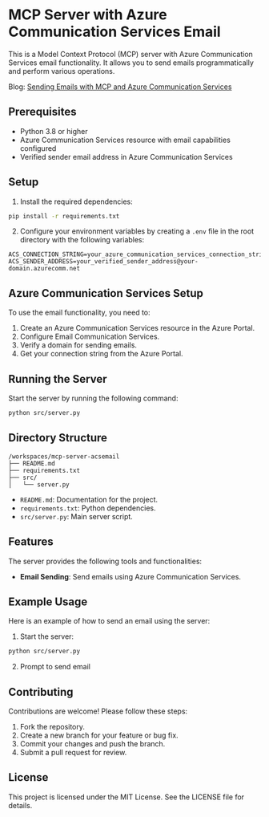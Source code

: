 # MCP Server with Azure Communication Services Email

This is a Model Context Protocol (MCP) server with Azure Communication Services email functionality. It allows you to send emails programmatically and perform various operations.

Blog: [Sending Emails with MCP and Azure Communication Services](https://luke.geek.nz/azure/mcp-acs-email-integration/)

## Prerequisites

- Python 3.8 or higher
- Azure Communication Services resource with email capabilities configured
- Verified sender email address in Azure Communication Services

## Setup

1. Install the required dependencies:
```bash
pip install -r requirements.txt
```

2. Configure your environment variables by creating a `.env` file in the root directory with the following variables:
```
ACS_CONNECTION_STRING=your_azure_communication_services_connection_string
ACS_SENDER_ADDRESS=your_verified_sender_address@your-domain.azurecomm.net
```

## Azure Communication Services Setup

To use the email functionality, you need to:

1. Create an Azure Communication Services resource in the Azure Portal.
2. Configure Email Communication Services.
3. Verify a domain for sending emails.
4. Get your connection string from the Azure Portal.

## Running the Server

Start the server by running the following command:
```bash
python src/server.py
```

## Directory Structure

```
/workspaces/mcp-server-acsemail
├── README.md
├── requirements.txt
├── src/
│   └── server.py
```

- `README.md`: Documentation for the project.
- `requirements.txt`: Python dependencies.
- `src/server.py`: Main server script.

## Features

The server provides the following tools and functionalities:

- **Email Sending**: Send emails using Azure Communication Services.

## Example Usage

Here is an example of how to send an email using the server:

1. Start the server:
```bash
python src/server.py
```

2. Prompt to send email

## Contributing

Contributions are welcome! Please follow these steps:

1. Fork the repository.
2. Create a new branch for your feature or bug fix.
3. Commit your changes and push the branch.
4. Submit a pull request for review.

## License

This project is licensed under the MIT License. See the LICENSE file for details.
